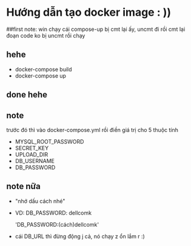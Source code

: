 # Hướng dẫn tạo docker image : ))

##first note: win chạy cái compose-up bị cmt lại ấy, uncmt đi rồi cmt lại đoạn code ko bị uncmt rồi chạy

## hehe

* docker-compose build
* docker-compose up

## done hehe

## note
trước đó thì vào docker-compose.yml rồi điền giá trị cho 5 thuộc tính
* MYSQL_ROOT_PASSWORD
* SECRET_KEY
* UPLOAD_DIR
* DB_USERNAME
* DB_PASSWORD

## note nữa
- "nhớ dấu cách nhé"
- VD: DB_PASSWORD: dellcomk

  'DB_PASSWORD:(cách)dellcomk'
- cái DB_URL thì đừng động j cả, nó chạy z ổn lắm r :)